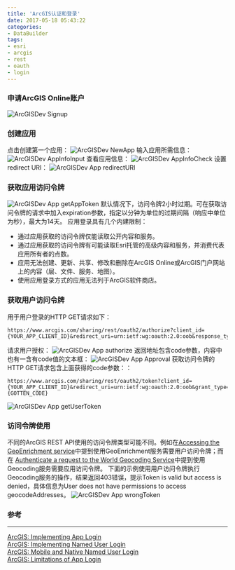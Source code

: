 ```yaml
---
title: 'ArcGIS认证和登录'
date: 2017-05-18 05:43:22
categories: 
- DataBuilder
tags: 
- esri
- arcgis
- rest
- oauth
- login
---
```

### 申请ArcGIS Online账户
![ArcGISDev Signup](/images/2017/05/ArcGISDev_Signup.png)
### 创建应用

点击创建第一个应用：
![ArcGISDev NewApp](/images/2017/05/ArcGISDev_NewApp.png)
输入应用所需信息：
![ArcGISDev AppInfoInput](/images/2017/05/ArcGISDev_AppInfoInput.png)
查看应用信息：
![ArcGISDev AppInfoCheck](/images/2017/05/ArcGISDev_AppInfoCheck.png)
设置redirect URI：
![ArcGISDev App redirectURI](/images/2017/05/ArcGISDev_App_redirectURI.png)
### 获取应用访问令牌

![ArcGISDev App getAppToken](/images/2017/05/ArcGISDev_App_getAppToken.png)
默认情况下，访问令牌2小时过期。可在获取访问令牌的请求中加入expiration参数，指定以分钟为单位的过期间隔（响应中单位为秒），最大为14天。
应用登录具有几个内建限制：
*   通过应用获取的访问令牌仅能读取公开内容和服务。
*   通过应用获取的访问令牌有可能读取Esri托管的高级内容和服务，并消费代表应用所有者的点数。
*   应用无法创建、更新、共享、修改和删除在ArcGIS Online或ArcGIS门户网站上的内容（层、文件、服务、地图）。
*   使用应用登录方式的应用无法列于ArcGIS软件商店。

### 获取用户访问令牌
用于用户登录的HTTP GET请求如下：
```
https://www.arcgis.com/sharing/rest/oauth2/authorize?client_id={YOUR_APP_CLIENT_ID}&redirect_uri=urn:ietf:wg:oauth:2.0:oob&response_type=code
```
请求用户授权：
![ArcGISDev App authorize](/images/2017/05/ArcGISDev_App_authorize.png)
返回地址包含code参数，内容中也有一含有code值的文本框：
![ArcGISDev App Approval](/images/2017/05/ArcGISDev_App_approval.png)
获取访问令牌的HTTP GET请求包含上面获得的code参数：：
```
https://www.arcgis.com/sharing/rest/oauth2/token?client_id={YOUR_APP_CLIENT_ID}&redirect_uri=urn:ietf:wg:oauth:2.0:oob&grant_type=authorization_code&code={GOTTEN_CODE}
```
![ArcGISDev App getUserToken](/images/2017/05/ArcGISDev_App_getUserToken.png)
### 访问令牌使用

不同的ArcGIS REST API使用的访问令牌类型可能不同。例如在[Accessing the GeoEnrichment service](https://developers.arcgis.com/rest/geoenrichment/api-reference/accessing-the-service.htm)中提到使用GeoEnrichment服务需要用户访问令牌；而在 [Authenticate a request to the World Geocoding Service](https://developers.arcgis.com/rest/geocode/api-reference/geocoding-authenticate-a-request.htm)中提到使用Geocoding服务需要应用访问令牌。
下面的示例使用用户访问令牌执行Geocoding服务的操作，结果返回403错误，提示Token is valid but access is denied，具体信息为User does not have permissions to access geocodeAddresses。
![ArcGISDev App wrongToken](/images/2017/05/ArcGISDev_App_wrongToken.png)
### 参考
* * *
[ArcGIS: Implementing App Login](https://developers.arcgis.com/authentication/accessing-arcgis-online-services/)  
[ArcGIS: Implementing Named User Login](https://developers.arcgis.com/authentication/signing-in-arcgis-online-users/)  
[ArcGIS: Mobile and Native Named User Login](https://developers.arcgis.com/authentication/mobile-and-native-user-logins/)  
[ArcGIS: Limitations of App Login](https://developers.arcgis.com/authentication/limitations-of-application-authentication/)  
